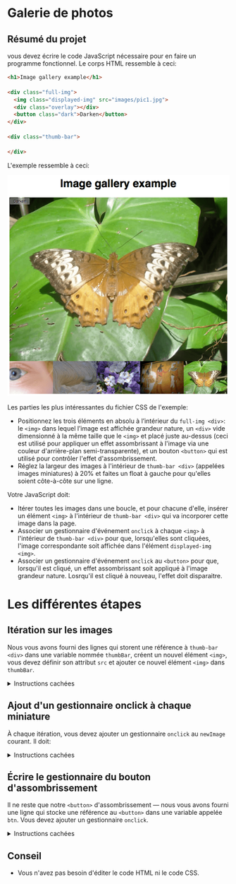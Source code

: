 # Galerie de photos

## Résumé du projet

vous devez écrire le code JavaScript nécessaire pour en faire un programme fonctionnel. Le corps HTML ressemble à ceci:

```html
<h1>Image gallery example</h1>

<div class="full-img">
  <img class="displayed-img" src="images/pic1.jpg">
  <div class="overlay"></div>
  <button class="dark">Darken</button>
</div>

<div class="thumb-bar">

</div>
```

L'exemple ressemble à ceci:

![](./docs/gallery.png)

Les parties les plus intéressantes du fichier CSS de l'exemple:

- Positionnez les trois éléments en absolu à l’intérieur du `full-img <div>`: le `<img>` dans lequel l’image est affichée grandeur nature, un `<div>` vide dimensionné à la même taille que le `<img>` et placé juste au-dessus (ceci est utilisé pour appliquer un effet assombrissant à l'image via une couleur d'arrière-plan semi-transparente), et un bouton `<button>` qui est utilisé pour contrôler l'effet d'assombrissement.
- Réglez la largeur des images à l'intérieur de `thumb-bar <div>` (appelées images miniatures) à 20% et faites un float à gauche pour qu'elles soient côte-à-côte sur une ligne.

Votre JavaScript doit:

- Itérer toutes les images dans une boucle, et pour chacune d'elle, insérer un élément `<img>` à l'intérieur de `thumb-bar <div>` qui va incorporer cette image dans la page.
- Associer un gestionnaire d'événement `onclick` à chaque `<img>` à l'intérieur de `thumb-bar <div>` pour que, lorsqu'elles sont cliquées, l'image correspondante soit affichée dans l'élément `displayed-img <img>`.
- Associer un gestionnaire d'événement `onclick` au `<button>` pour que, lorsqu'il est cliqué, un effet assombrissant soit appliqué à l'image grandeur nature. Losrqu'il est cliqué à nouveau, l'effet doit disparaitre.

# Les différentes étapes

## Itération sur les images

Nous vous avons fourni des lignes qui storent une référence à `thumb-bar <div>` dans une variable nommée `thumbBar`, créent un nouvel élément `<img>`, vous devez définir son attribut `src` et ajouter ce nouvel élément `<img>` dans `thumbBar`.

<details>
  <summary>Instructions cachées</summary>
1. Ajouter votre code à l'intérieur d'une boucle qui itère sur les 5 images.
2. Il faut définir la valeur de l'attribut `src` dans chaque cas. Gardez à l'esprit que, à chaque fois, l'image est dans le répertoire des images et que son nom est `pic1.jpg`, `pic2.jpg`, etc.
</details>

## Ajout d'un gestionnaire onclick à chaque miniature

À chaque itération, vous devez ajouter un gestionnaire `onclick` au `newImage` courant. Il doit:


<details>
  <summary>Instructions cachées</summary>
1. Trouver la valeur de l'attribut `src` de l'image courante. Cela peut être fait avec la fonction [`getAttribute()`](/fr/docs/Web/API/Element/getAttribute) sur `<img>`, en lui passant le paramètre `"src"` à chaque fois. Mais comment avoir l'image? Utiliser `newImage` ne marche pas du fait que la boucle est finie avant que le gestionnaire d'événement ne soit appelé; de cette manière, la valeur de `src` sera toujours celle du dernier `<img>`. Pour résoudre cela, gardez à l'esprit que, pour chaque gestionnaire d'événement, c'est `<img>` qui en est la cible. Pourquoi ne pas récupérer l'information de l'objet événement?
2. Exécuter une fonction, en lui passant en paramètre la fameuse valeur de `src`. 
3. Cette fonction du gestionnaire d'événement doit définir la valeur de l'attribut `src` de `displayed-img <img>` à la valeur du `src` passé en paramètre. Nous vous avons fourni une ligne qui stocke une référence de l'`<img>` concerné dans une variable nommée `displayedImg`. Notez que nous voulons une fonction nommée.
</details>

## Écrire le gestionnaire du bouton d'assombrissement

Il ne reste que notre `<button>` d'assombrissement — nous vous avons fourni une ligne qui stocke une référence au `<button>` dans une variable appelée `btn`. Vous devez ajouter un gestionnaire `onclick`.

<details>
  <summary>Instructions cachées</summary>

1. Vérifie la classe appliquée à `<button>` — à nouveau, vous pouvez utiliser `getAttribute()`.
2. Si le nom de classe est `"dark"`, changer la classe du `<button>` pour `"light"` (avec [`setAttribute()`](/fr/docs/Web/API/Element/setAttribute)), son contenu textuel par "Lighten", et le {{cssxref("background-color")}} du voile d'assombrissement `<div>` par `"rgba(0,0,0,0.5)"`.
3. Si le nom de classe n'est pas `"dark"`, changer la classe du `<button>` pour `"dark"`, son contenu textuel par "Darken", et le {{cssxref("background-color")}} du voile d'assombrissement `<div>` par `"rgba(0,0,0,0)"`.

</details>


## Conseil

- Vous n'avez pas besoin d'éditer le code HTML ni le code CSS.

